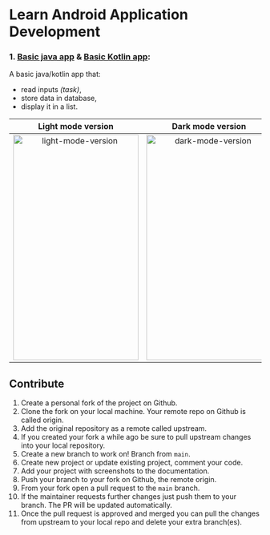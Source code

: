 # Learn Android Application Development

### 1. [Basic java app](https://github.com/driouecheMed/learn-android-dev/tree/main/basic-java-app) & [Basic Kotlin app](https://github.com/driouecheMed/learn-android-dev/tree/main/basic-kotlin-app):

A basic java/kotlin app that:
- read inputs *(task)*,
- store data in database,
- display it in a list.

Light mode version          |  Dark mode version
:-------------------------:|:-------------------------:
<img src="https://github.com/driouecheMed/learn-android-dev/blob/main/screenshots/basic-app-light-mode.jpeg" width="250" height="450" alt="light-mode-version" />  |  <img src="https://github.com/driouecheMed/learn-android-dev/blob/main/screenshots/basic-app-dark-mode.jpeg" width="250" height="450" alt="dark-mode-version" />

## Contribute
1. Create a personal fork of the project on Github.
2. Clone the fork on your local machine. Your remote repo on Github is called origin.
3. Add the original repository as a remote called upstream.
4. If you created your fork a while ago be sure to pull upstream changes into your local repository.
5. Create a new branch to work on! Branch from `main`.
6. Create new project or update existing project, comment your code.
7. Add your project with screenshots to the documentation.
8. Push your branch to your fork on Github, the remote origin.
9. From your fork open a pull request to the `main` branch.
10. If the maintainer requests further changes just push them to your branch. The PR will be updated automatically.
11. Once the pull request is approved and merged you can pull the changes from upstream to your local repo and delete your extra branch(es).




